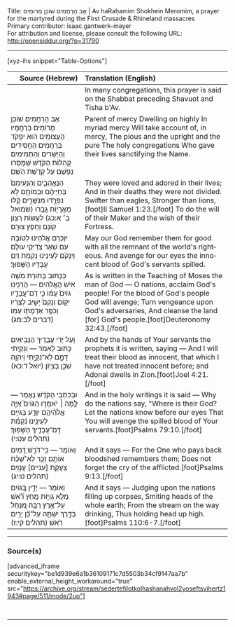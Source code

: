 <html>
<head></head>
<body>
Title: אָב הָרַחֲמִים שׁוֹכֵן מְרוֹמִים | Av haRaḥamim Shokhein Meromim, a prayer for the martyred during the First Crusade & Rhineland massacres<br />
Primary contributor: isaac.gantwerk-mayer<br />
For attribution and license, please consult the following URL: <a href="http://opensiddur.org/?p=31790">http://opensiddur.org/?p=31790</a>
<p />
<hr />

[xyz-ihs snippet="Table-Options"]<table style="margin-left: auto; margin-right: auto;" class="draggable">
<thead><tr><th id="x" style="text-align: right;">Source (Hebrew)</th><th style="text-align: left;">Translation (English)</th></tr></thead>
<tbody>
<tr><td style="vertical-align:top;">
<div class="liturgy" lang="he">

</span></div></td>
 
<td style="vertical-align:top;">
<div class="english" lang="en">
<span class="instruction">In many congregations, this prayer is said on the Shabbat preceding Shavuot and Tisha b'Av.</span>
</div></td></tr>


<tr><td style="vertical-align:top;">
<div class="liturgy" lang="he">
אָב הָרַחֲמִים
שׁוֹכֵן מְרוֹמִים
בְּרַחֲמָיו הָעֲצוּמִים
הוּא יִפְקֹד בְּרַחֲמִים 
הַחֲסִידִים וְהַיְשָׁרִים וְהַתְּמִימִים
קְהִלּוֹת הַקֹּדֶשׁ 
שֶׁמָּסְרוּ נַפְשָׁם עַל קְדֻשַּׁת הַשֵּׁם׃
</span></div></td>
 
<td style="vertical-align:top;">
<div class="english" lang="en">
Parent of mercy
Dwelling on highly
In myriad mercy
Will take account of, in mercy,
The pious and the upright and the pure
The holy congregations
Who gave their lives sanctifying the Name.
</div></td></tr>


<tr><td style="vertical-align:top;">
<div class="liturgy" lang="he">
הַנֶּאֱהָבִ֤ים וְהַנְּעִימִם֙ בְּחַיֵּיהֶ֔ם 
וּבְמוֹתָ֖ם לֹ֣א נִפְרָ֑דוּ 
מִנְּשָׁרִ֣ים קַ֔לּוּ מֵאֲרָי֖וֹת גָּבֵֽרוּ׃ <span class="citation">(שמואל ב׳ א:כג)</span>
לַעֲשׂוֹת רְצוֹן קוֹנָם וְחֵפֶץ צוּרָם׃
</span></div></td>
 
<td style="vertical-align:top;">
<div class="english" lang="en">
They were loved and adored in their lives;
And in their deaths they were not divided.
Swifter than eagles, Stronger than lions,[foot]II Samuel 1:23.[/foot]
To do the will of their Maker and the wish of their Fortress.
</div></td></tr>


<tr><td style="vertical-align:top;">
<div class="liturgy" lang="he">
יִזְכְּרֵם אֱלֹהֵינוּ לְטוֹבָה עִם שְׁאָר צַדִּיקֵי עוֹלָם׃
וְיִנְקֹם לְעֵינֵינוּ נִקְמַת דַּם עֲבָדָיו הַשָּׁפוּךְ׃
</span></div></td>
 
<td style="vertical-align:top;">
<div class="english" lang="en">
May our God remember them for good with all the remnant of the world's righteous.
And avenge for our eyes the innocent blood of God's servants spilled.
</div></td></tr>


<tr><td style="vertical-align:top;">
<div class="liturgy" lang="he">
כַּכָּתוּב בְּתוֹרַת מֹשֶׁה אִישׁ הָאֱלֹהִים —
הַרְנִ֤ינוּ גוֹיִם֙ עַמּ֔וֹ
כִּ֥י דַם־עֲבָדָ֖יו יִקּ֑וֹם
וְנָקָם֙ יָשִׁ֣יב לְצָרָ֔יו
וְכִפֶּ֥ר אַדְמָת֖וֹ עַמּֽוֹ׃ <span class="citation">(דברים לב:מג)</span>
</span></div></td>
 
<td style="vertical-align:top;">
<div class="english" lang="en">
As is written in the Teaching of Moses the man of God —
O nations, acclaim God's people!
For the blood of God's people God will avenge;
Turn vengeance upon God's adversaries,
And cleanse the land [for] God's people.[foot]Deuteronomy 32:43.[/foot]
</div></td></tr>


<tr><td style="vertical-align:top;">
<div class="liturgy" lang="he">
וְעַל יְדֵי עֲבָדֶיךָ הַנְּבִיאִים כָּתוּב לֵאמֹר —
וְנִקֵּ֖יתִי דָּמָ֣ם 
לֹֽא־נִקֵּ֑יתִי
וַיהֹוָ֖ה שֹׁכֵ֥ן בְּצִיּֽוֹן׃ <span class="citation">(יואל ד:כא)</span>
</span></div></td>
 
<td style="vertical-align:top;">
<div class="english" lang="en">
And by the hands of Your servants the prophets it is written, saying —
And I will treat their blood as innocent, 
that which I have not treated innocent before;
and Adonai dwells in Zion.[foot]Joel 4:21.[/foot]
</div></td></tr>


<tr><td style="vertical-align:top;">
<div class="liturgy" lang="he">
וּבְכִתְבֵי הַקֹּדֶשׁ נֶאֱמַר  —
לָ֤מָּה ׀ יֹאמְר֣וּ הַגּוֹיִם֮
אַיֵּ֢ה אֱֽלֹהֵ֫יהֶ֥ם
יִוָּדַ֣ע בַּגֹּיִ֣ים לְעֵינֵ֑ינוּ
נִ֝קְמַ֗ת דַּֽם־עֲבָדֶ֥יךָ הַשָּׁפֽוּךְ׃ <span class="citation">(תהלים עט:י)</span>
</span></div></td>
 
<td style="vertical-align:top;">
<div class="english" lang="en">
And in the holy writings it is said —
Why do the nations say,
"Where is their God?
Let the nations know before our eyes
That You will avenge the spilled blood of Your servants.[foot]Psalms 79:10.[/foot] 
</div></td></tr>


<tr><td style="vertical-align:top;">
<div class="liturgy" lang="he">
וְאוֹמֵר —
כִּֽי־דֹרֵ֣שׁ דָּ֭מִים אוֹתָ֣ם זָכָ֑ר
לֹֽא־שָׁ֝כַ֗ח צַעֲקַ֥ת [עניים] עֲנָוִֽים׃ <span class="citation">(תהלים ט:יג)</span>
</span></div></td>
 
<td style="vertical-align:top;">
<div class="english" lang="en">
And it says —
For the One who pays back bloodshed remembers them;
Does not forget the cry of the afflicted.[foot]Psalms 9:13.[/foot]
</div></td></tr>


<tr><td style="vertical-align:top;">
<div class="liturgy" lang="he">
וְאוֹמֵר —
יָדִ֣ין בַּ֭גּוֹיִם מָלֵ֣א גְוִיּ֑וֹת 
מָ֥חַץ רֹ֗֝אשׁ עַל־אֶ֥רֶץ רַבָּֽה׃
מִ֭נַּחַל בַּדֶּ֣רֶךְ יִשְׁתֶּ֑ה
עַל־כֵּ֗֝ן יָרִ֥ים רֹֽאשׁ׃ <span class="citation">(תהלים קי:ז)</span>
</span></div></td>
 
<td style="vertical-align:top;">
<div class="english" lang="en">
And it says —
Judging upon the nations filling up corpses,
Smiting heads of the whole earth;
From the stream on the way drinking,
Thus holding head up high.[foot]Psalms 110:6-7.[/foot]
</div></td></tr>
</tbody></table>

<hr />

<h3>Source(s)</h3>

[advanced_iframe securitykey="be1d939e6a1b36109171c7d5503b34cf9147aa7b" enable_external_height_workaround="true" src="https://archive.org/stream/sedertefilotkolhashanahvol2yoseftsvihertz1943#page/511/mode/2up"]

&nbsp;

<hr />

&nbsp;
</body>
</html>
